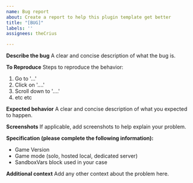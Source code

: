 ```yaml
---
name: Bug report
about: Create a report to help this plugin template get better
title: "[BUG]"
labels: ''
assignees: theCrius

---
```


**Describe the bug**
A clear and concise description of what the bug is.

**To Reproduce**
Steps to reproduce the behavior:
1. Go to '...'
2. Click on '....'
3. Scroll down to '....'
4. etc etc

**Expected behavior**
A clear and concise description of what you expected to happen.

**Screenshots**
If applicable, add screenshots to help explain your problem.

**Specification (please complete the following information):**
- Game Version
- Game mode (solo, hosted local, dedicated server)
- SandboxVars block used in your case

**Additional context**
Add any other context about the problem here.
